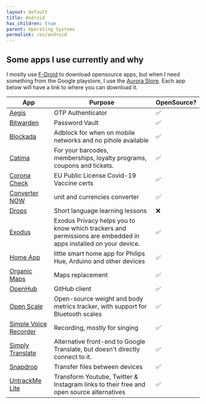 ```yaml
---
layout: default
title: Android
has_children: true
parent: Operating Systems
permalink: /os/android
---
```


## Some apps I use currently and why

I mostly use [F-Droid](https://f-droid.org) to download opensource apps, but when I need something from the Google playstore, I use the [Aurora Store](https://f-droid.org/en/packages/com.aurora.store/). Each app below will have a link to where you can download it.

| App | Purpose | OpenSource? |
---|---|---
| [Aegis](https://f-droid.org/en/packages/com.beemdevelopment.aegis/) | OTP Authenticator | ✅ |
| [Bitwarden](https://mobileapp.bitwarden.com/fdroid/) | Password Vault | ✅ |
| [Blockada](https://f-droid.org/en/packages/org.blokada.fem.fdroid/) | Adblock for when on mobile networks and no pihole available | ✅ |
| [Catima](https://f-droid.org/en/packages/me.hackerchick.catima/) | For your barcodes, memberships, loyalty programs, coupons and tickets. | ✅ |
| [Corona Check](https://f-droid.org/en/packages/nl.rijksoverheid.ctr.holder/) | EU Public License Covid-19 Vaccine certs | ✅ |
| [Converter NOW](https://f-droid.org/en/packages/com.ferrarid.converterpro/) | unit and currencies converter | ✅ |
| [Drops](https://play.google.com/store/apps/details?id=com.languagedrops.drops.international) | Short language learning lessons | ❌ |
| [Exodus](https://f-droid.org/en/packages/org.eu.exodus_privacy.exodusprivacy/) | Exodus Privacy helps you to know which trackers and permissions are embedded in apps installed on your device. | ✅ |
| [Home App](https://f-droid.org/en/packages/io.github.domi04151309.home/) | little smart home app for Philips Hue, Arduino and other devices | ✅ |
| [Organic Maps](https://f-droid.org/en/packages/app.organicmaps/) | Maps replacement | ✅ |
| [OpenHub](https://f-droid.org/en/packages/com.thirtydegreesray.openhub/) | GitHub client | ✅ |
| [Open Scale](https://f-droid.org/en/packages/com.health.openscale/) | Open-source weight and body metrics tracker, with support for Bluetooth scales | ✅ |
| [Simple Voice Recorder](https://f-droid.org/en/packages/com.simplemobiletools.voicerecorder/) | Recording, mostly for singing | ✅ |
| [Simply Translate](https://f-droid.org/en/packages/com.simplytranslate_mobile/) | Alternative front-end to Google Translate, but doesn't directly connect to it. | ✅ |
| [Snapdrop](https://f-droid.org/en/packages/com.fmsys.snapdrop/) | Transfer files between devices | ✅ |
| [UntrackMe Lite](https://f-droid.org/en/packages/app.fedilab.nitterizemelite/) | Transform Youtube, Twitter & Instagram links to their free and open source alternatives | ✅ |
